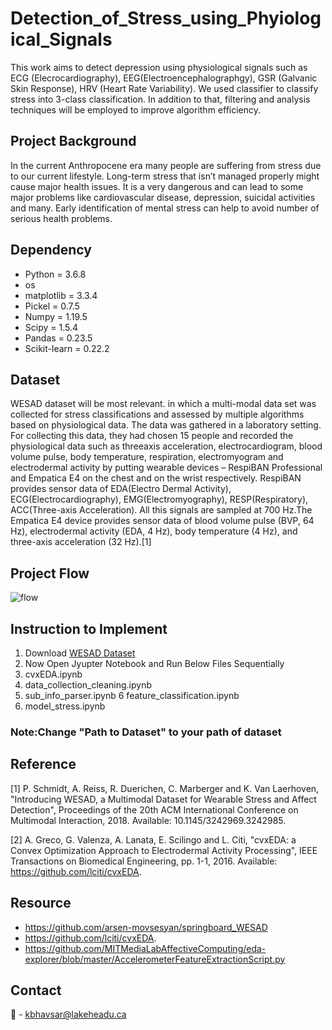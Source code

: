 
# Detection_of_Stress_using_Phyiological_Signals
This work aims to detect depression using physiological signals such as ECG (Elecrocardiography), EEG(Electroencephalographgy), GSR (Galvanic Skin Response), HRV (Heart Rate Variability). We used classifier to classify stress into 3-class classification. In addition to that, filtering and analysis techniques will be employed to improve algorithm efficiency.

## Project Background
In the current Anthropocene era many people are suffering from stress due to our current lifestyle. Long-term stress that isn’t managed properly might cause major health issues. It is a very dangerous and can lead to some major problems like cardiovascular disease, depression, suicidal activities and many. Early identification of mental stress can help to avoid number of serious health problems.

## Dependency
- Python = 3.6.8
- os
- matplotlib = 3.3.4
- Pickel = 0.7.5
- Numpy = 1.19.5
- Scipy = 1.5.4
- Pandas = 0.23.5
- Scikit-learn = 0.22.2

## Dataset
WESAD dataset will be most relevant. in which a multi-modal data set was collected for stress classifications and assessed by multiple algorithms based on physiological data. The data was gathered in a laboratory setting. For collecting this data, they had chosen 15 people and recorded the physiological data such as threeaxis acceleration, electrocardiogram, blood volume pulse, body temperature, respiration, electromyogram and electrodermal activity by putting wearable devices – RespiBAN Professional and Empatica E4 on the chest and on the wrist respectively. RespiBAN provides sensor data of EDA(Electro Dermal Activity), ECG(Electrocardiography), EMG(Electromyography), RESP(Respiratory), ACC(Three-axis Acceleration). All this signals are sampled at 700 Hz.The Empatica E4 device provides sensor data of blood volume pulse (BVP, 64 Hz), electrodermal activity (EDA, 4 Hz), body temperature (4 Hz), and three-axis acceleration (32 Hz).[1]

## Project Flow
![flow](https://user-images.githubusercontent.com/88844422/129942954-fe224812-124b-4e94-ac78-a10bb004f0a9.PNG)

## Instruction to Implement
1.	Download [WESAD Dataset](https://archive.ics.uci.edu/ml/datasets/WESAD+%28Wearable+Stress+and+Affect+Detection%29)
2.	Now Open Jyupter Notebook and Run Below Files Sequentially
3.	cvxEDA.ipynb
4.	data_collection_cleaning.ipynb 
5.	sub_info_parser.ipynb
6	  feature_classification.ipynb
7.	model_stress.ipynb 
### Note:Change "Path to Dataset" to your path of dataset

## Reference
[1] P. Schmidt, A. Reiss, R. Duerichen, C. Marberger and K. Van Laerhoven, "Introducing WESAD, a Multimodal Dataset for Wearable Stress and Affect Detection", Proceedings of the 20th ACM International Conference on Multimodal Interaction, 2018. Available: 10.1145/3242969.3242985.

[2] A. Greco, G. Valenza, A. Lanata, E. Scilingo and L. Citi, "cvxEDA: a Convex Optimization Approach to Electrodermal Activity Processing", IEEE Transactions on Biomedical Engineering, pp. 1-1, 2016. Available: https://github.com/lciti/cvxEDA.

## Resource
- https://github.com/arsen-movsesyan/springboard_WESAD
- https://github.com/lciti/cvxEDA.
- https://github.com/MITMediaLabAffectiveComputing/eda-explorer/blob/master/AccelerometerFeatureExtractionScript.py

## Contact
:e-mail: - kbhavsar@lakeheadu.ca
